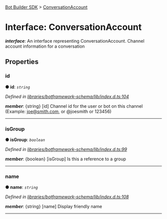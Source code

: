 [Bot Builder SDK](../README.md) > [ConversationAccount](../interfaces/botbuilder.conversationaccount.md)



# Interface: ConversationAccount

*__interface__*: An interface representing ConversationAccount. Channel account information for a conversation



## Properties
<a id="id"></a>

###  id

**●  id**:  *`string`* 

*Defined in [libraries/botframework-schema/lib/index.d.ts:104](https://github.com/Microsoft/botbuilder-js/blob/57c9ba8/libraries/botframework-schema/lib/index.d.ts#L104)*


*__member__*: {string} [id] Channel id for the user or bot on this channel (Example: joe@smith.com, or @joesmith or 123456)





___

<a id="isgroup"></a>

###  isGroup

**●  isGroup**:  *`boolean`* 

*Defined in [libraries/botframework-schema/lib/index.d.ts:99](https://github.com/Microsoft/botbuilder-js/blob/57c9ba8/libraries/botframework-schema/lib/index.d.ts#L99)*


*__member__*: {boolean} [isGroup] Is this a reference to a group





___

<a id="name"></a>

###  name

**●  name**:  *`string`* 

*Defined in [libraries/botframework-schema/lib/index.d.ts:108](https://github.com/Microsoft/botbuilder-js/blob/57c9ba8/libraries/botframework-schema/lib/index.d.ts#L108)*


*__member__*: {string} [name] Display friendly name





___


